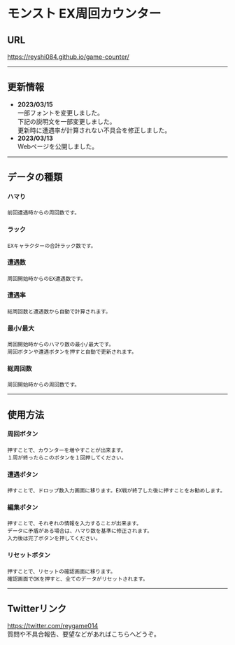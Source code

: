 # モンスト EX周回カウンター
## URL
https://reyshi084.github.io/game-counter/

---
## 更新情報
- **2023/03/15**  
    一部フォントを変更しました。  
    下記の説明文を一部変更しました。  
    更新時に遭遇率が計算されない不具合を修正しました。
- **2023/03/13**  
    Webページを公開しました。
---
## データの種類
#### **ハマり**  
    前回遭遇時からの周回数です。
#### **ラック**  
    EXキャラクターの合計ラック数です。
#### **遭遇数**  
    周回開始時からのEX遭遇数です。
#### **遭遇率**  
    総周回数と遭遇数から自動で計算されます。
#### **最小/最大**  
    周回開始時からのハマり数の最小/最大です。
    周回ボタンや遭遇ボタンを押すと自動で更新されます。
#### **総周回数**  
    周回開始時からの周回数です。  
---
## 使用方法
#### **周回ボタン**  
    押すことで、カウンターを増やすことが出来ます。
    １周が終ったらこのボタンを１回押してください。
#### **遭遇ボタン**  
    押すことで、ドロップ数入力画面に移ります。EX戦が終了した後に押すことをお勧めします。
#### **編集ボタン**  
    押すことで、それぞれの情報を入力することが出来ます。
    データに矛盾がある場合は、ハマり数を基準に修正されます。
    入力後は完了ボタンを押してください。
#### **リセットボタン**  
    押すことで、リセットの確認画面に移ります。
    確認画面でOKを押すと、全てのデータがリセットされます。
---
## Twitterリンク
https://twitter.com/reygame014  
質問や不具合報告、要望などがあればこちらへどうぞ。